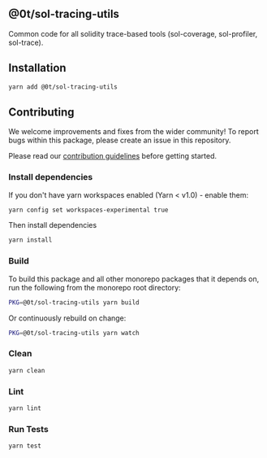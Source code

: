 ## @0t/sol-tracing-utils

Common code for all solidity trace-based tools (sol-coverage, sol-profiler, sol-trace).

## Installation

```bash
yarn add @0t/sol-tracing-utils
```

## Contributing

We welcome improvements and fixes from the wider community! To report bugs within this package, please create an issue in this repository.

Please read our [contribution guidelines](../../CONTRIBUTING.md) before getting started.

### Install dependencies

If you don't have yarn workspaces enabled (Yarn < v1.0) - enable them:

```bash
yarn config set workspaces-experimental true
```

Then install dependencies

```bash
yarn install
```

### Build

To build this package and all other monorepo packages that it depends on, run the following from the monorepo root directory:

```bash
PKG=@0t/sol-tracing-utils yarn build
```

Or continuously rebuild on change:

```bash
PKG=@0t/sol-tracing-utils yarn watch
```

### Clean

```bash
yarn clean
```

### Lint

```bash
yarn lint
```

### Run Tests

```bash
yarn test
```

